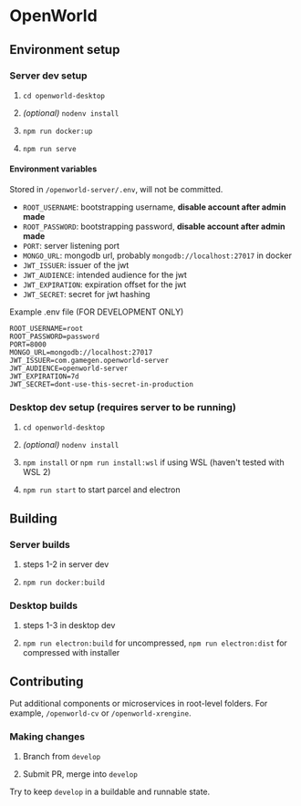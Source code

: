 # OpenWorld

## Environment setup

### Server dev setup

1. `cd openworld-desktop`

2. *(optional)* `nodenv install`

3. `npm run docker:up`

4. `npm run serve`

#### Environment variables

Stored in `/openworld-server/.env`, will not be committed.

- `ROOT_USERNAME`: bootstrapping username, **disable account after admin made**
- `ROOT_PASSWORD`: bootstrapping password, **disable account after admin made**
- `PORT`: server listening port
- `MONGO_URL`: mongodb url, probably `mongodb://localhost:27017` in docker
- `JWT_ISSUER`: issuer of the jwt
- `JWT_AUDIENCE`: intended audience for the jwt
- `JWT_EXPIRATION`: expiration offset for the jwt
- `JWT_SECRET`: secret for jwt hashing

Example .env file (FOR DEVELOPMENT ONLY)

```
ROOT_USERNAME=root
ROOT_PASSWORD=password
PORT=8000
MONGO_URL=mongodb://localhost:27017
JWT_ISSUER=com.gamegen.openworld-server
JWT_AUDIENCE=openworld-server
JWT_EXPIRATION=7d
JWT_SECRET=dont-use-this-secret-in-production
```

### Desktop dev setup (requires server to be running)

1. `cd openworld-desktop`

2. *(optional)* `nodenv install`

3. `npm install` or `npm run install:wsl` if using WSL (haven't tested with WSL 2)

4. `npm run start` to start parcel and electron

## Building

### Server builds

1. steps 1-2 in server dev

2. `npm run docker:build`

### Desktop builds

1. steps 1-3 in desktop dev

2. `npm run electron:build` for uncompressed, `npm run electron:dist` for compressed with installer

## Contributing

Put additional components or microservices in root-level folders. For example, `/openworld-cv` or `/openworld-xrengine`.

### Making changes

1. Branch from `develop`

2. Submit PR, merge into `develop`

Try to keep `develop` in a buildable and runnable state.

